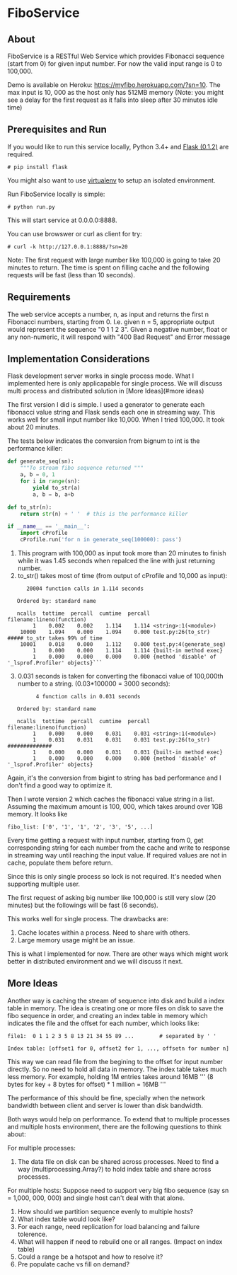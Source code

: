 # FiboService
## About
FiboService is a RESTful Web Service which provides Fibonacci sequence (start from 0) for given input number. For now the valid input range is 0 to 100,000. 

Demo is available on Heroku: https://myfibo.herokuapp.com/?sn=10. The max input is 10, 000 as the host only has 512MB memory (Note: you might see a delay for the first request as it falls into sleep after 30 minutes idle time)

## Prerequisites and Run

If you would like to run this service locally, Python 3.4+ and [Flask (0.1.2)](http://flask.pocoo.org/docs/0.12/installation/) are required. 
```
# pip install flask
```
You might also want to use [virtualenv](https://virtualenv.pypa.io/en/stable/installation/) to setup an isolated environment.

Run FiboService locally is simple:
```
# python run.py
```
This will start service at 0.0.0.0:8888.

You can use browswer or curl as client for try:
```
# curl -k http://127.0.0.1:8888/?sn=20
```

Note: The first request with large number like 100,000 is going to take 20 minutes to return. The time is spent on filling cache and the following requests will be fast (less than 10 seconds). 

## Requirements
The web service accepts a number, n, as input and returns the first n Fibonacci numbers, starting from 0. I.e. given n = 5, appropriate output would represent the sequence "0 1 1 2 3".
Given a negative number, float or any non-numeric, it will respond with "400 Bad Request" and Error message

## Implementation Considerations
Flask development server works in single process mode. What I implemented here is only applicapable for single process. We will discuss multi process and distributed solution in [More Ideas](#more ideas)

The first version I did is simple. I used a generator to generate each fibonacci value string and Flask sends each one in streaming way. This works well for small input number like 10,000. When I tried 100,000. It took about 20 minutes. 

The tests below indicates the conversion from bignum to int is the performance killer:

```python
def generate_seq(sn):
    """To stream fibo sequence returned """
    a, b = 0, 1
    for i in range(sn):
        yield to_str(a)
        a, b = b, a+b

def to_str(n):
    return str(n) + ' '  # this is the performance killer

if __name__ == '__main__':
    import cProfile
    cProfile.run('for n in generate_seq(100000): pass')
```
1. This program with 100,000 as input took more than 20 minutes to finish while it was 1.45 seconds when repalced the line with just returning number.
2. to_str() takes most of time (from output of cProfile and 10,000 as input):

```
      20004 function calls in 1.114 seconds

   Ordered by: standard name

   ncalls  tottime  percall  cumtime  percall filename:lineno(function)
        1    0.002    0.002    1.114    1.114 <string>:1(<module>)
    10000    1.094    0.000    1.094    0.000 test.py:26(to_str)        ##### to_str takes 99% of time 
    10001    0.018    0.000    1.112    0.000 test.py:4(generate_seq)
        1    0.000    0.000    1.114    1.114 {built-in method exec}
        1    0.000    0.000    0.000    0.000 {method 'disable' of '_lsprof.Profiler' objects}```
```

3. 0.031 seconds is taken for converting the fibonacci value of 100,000th number to a string. (0.03*100000 = 3000 seconds):
```
         4 function calls in 0.031 seconds

   Ordered by: standard name

   ncalls  tottime  percall  cumtime  percall filename:lineno(function)
        1    0.000    0.000    0.031    0.031 <string>:1(<module>)
        1    0.031    0.031    0.031    0.031 test.py:26(to_str)    ##############
        1    0.000    0.000    0.031    0.031 {built-in method exec}
        1    0.000    0.000    0.000    0.000 {method 'disable' of '_lsprof.Profiler' objects}
```

Again, it's the conversion from bigint to string has bad performance and I don't find a good way to optimize it.

Then I wrote version 2 which caches the fibonacci value string in a list. Assuming the maximum amount is 100, 000, which takes around over 1GB memory. It looks like
```
fibo_list: ['0', '1', '1', '2', '3', '5', ...]
```

Every time getting a request with input number, starting from 0, get corresponding string for each number from the cache and write to response in streaming way until reaching the input value. If required values are not in cache, populate them before return. 

Since this is only single process so lock is not required. It's needed when supporting multiple user.

The first request of asking big number like 100,000 is still very slow (20 minutes) but the followings will be fast (6 seconds). 

This works well for single process. The drawbacks are:
1. Cache locates within a process. Need to share with others.  
2. Large memory usage might be an issue.

This is what I implemented for now. There are other ways which might work better in distributed environment and we will discuss it next. 

## More Ideas

Another way is caching the stream of sequence into disk and build a index table in memory. The idea is creating one or more files on disk to save the fibo sequence in order, and creating an index table in memory which indicates the file and the offset for each number, which looks like:
```
file1:  0 1 1 2 3 5 8 13 21 34 55 89 ...        # separated by ' ' 

Index table: [offset1 for 0, offset2 for 1, ..., offsetn for number n]
```
This way we can read file from the begining to the offset for input number directly. So no need to hold all data in memory. The index table takes much less memory. For example, holding 1M entries takes around 16MB 
'''
(8 bytes for key + 8 bytes for offset) * 1 million = 16MB 
'''

The performance of this should be fine, specially when the network bandwidth between client and server is lower than disk bandwidth. 

Both ways would help on performance. To extend that to multiple processes and multiple hosts environment, there are the following questions to think about:

For multiple processes:

1. The data file on disk can be shared across processes. Need to find a way (multiprocessing.Array?) to hold index table and share across processes.  

For multiple hosts:
Suppose need to support very big fibo sequence (say sn = 1,000, 000, 000) and single host can't deal with that alone. 
1. How should we partition sequence evenly to multiple hosts? 
2. What index table would look like? 
4. For each range, need replication for load balancing and failure tolerence. 
5. What will happen if need to rebuild one or all ranges. (Impact on index table)
6. Could a range be a hotspot and how to resolve it? 
7. Pre populate cache vs fill on demand? 

